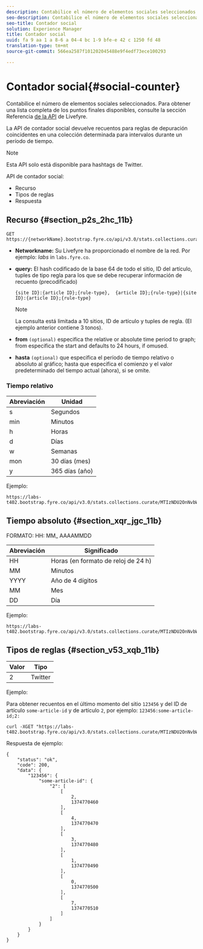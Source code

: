 ```yaml
---
description: Contabilice el número de elementos sociales seleccionados.
seo-description: Contabilice el número de elementos sociales seleccionados.
seo-title: Contador social
solution: Experience Manager
title: Contador social
uuid: fa 9 aa 1 a 8-6 a 04-4 bc 1-9 bfe-e 42 c 1250 fd 48
translation-type: tm+mt
source-git-commit: 566ea2587f101202045488e9f4edf73ece100293

---
```



# Contador social{#social-counter}

Contabilice el número de elementos sociales seleccionados. Para obtener una lista completa de los puntos finales disponibles, consulte la sección Referencia [de la API](https://api.livefyre.com/docs) de Livefyre.

La API de contador social devuelve recuentos para reglas de depuración coincidentes en una colección determinada para intervalos durante un período de tiempo.

>[!NOTE]
>
>Esta API solo está disponible para hashtags de Twitter.

API de contador social:

* Recurso
* Tipos de reglas
* Respuesta

## Recurso {#section_p2s_2hc_11b}

```
GET https://{networkName}.bootstrap.fyre.co/api/v3.0/stats.collections.curate/{query}.json
```

* **Networkname:** Su Livefyre ha proporcionado el nombre de la red. Por ejemplo: *labs* in `labs.fyre.co`.
* **query:** El hash codificado de la base 64 de todo el sitio, ID del artículo, tuples de tipo regla para los que se debe recuperar información de recuento (precodificado)

   ```
   {site ID}:{article ID};{rule-type},  {article ID};{rule-type}|{site ID}:{article ID};{rule-type}
   ```

   >[!NOTE]
   >La consulta está limitada a 10 sitios, ID de artículo y tuples de regla. (El ejemplo anterior contiene 3 tonos).

* **from** `(optional)` especifica the relative or absolute time period to graph; from especifica the start and defaults to 24 hours, if omused.
* **hasta** `(optional)` que especifica el período de tiempo relativo o absoluto al gráfico; hasta que especifica el comienzo y el valor predeterminado del tiempo actual (ahora), si se omite.

### Tiempo relativo

| Abreviación | Unidad |
|---|---|
| s | Segundos |
| min | Minutos |
| h | Horas |
| d | Días |
| w | Semanas |
| mon | 30 días (mes) |
| y | 365 días (año) |

Ejemplo:

```
https://labs-t402.bootstrap.fyre.co/api/v3.0/stats.collections.curate/MTIzNDU2OnNvbWUtYXJ0aWNsZS1pZDsy.json&from=-7d&until=-6d
```

## Tiempo absoluto {#section_xqr_jgc_11b}

FORMATO: HH: MM_ AAAAMMDD

| Abreviación | Significado |
|---|---|
| HH | Horas (en formato de reloj de 24 h) |
| MM | Minutos |
| YYYY | Año de 4 dígitos |
| MM | Mes |
| DD | Día |

Ejemplo:

```
https://labs-t402.bootstrap.fyre.co/api/v3.0/stats.collections.curate/MTIzNDU2OnNvbWUtYXJ0aWNsZS1pZDsy.json&from=04:00_20130709 
```

## Tipos de reglas {#section_v53_xqb_11b}

| Valor | Tipo |
|---|---|
| 2 | Twitter |

Ejemplo:

Para obtener recuentos en el último momento del sitio `123456` y del ID de artículo `some-article-id` y de artículo `2`, por ejemplo: `123456:some-article-id;2:`

```
curl -XGET "https://labs-t402.bootstrap.fyre.co/api/v3.0/stats.collections.curate/MTIzNDU2OnNvbWUtYXJ0aWNsZS1pZDsy.json&from=-1min" 
```

Respuesta de ejemplo:

```
{ 
    "status": "ok", 
    "code": 200, 
    "data": { 
        "123456": { 
            "some-article-id": { 
                "2": [ 
                    [ 
                        2, 
                        1374770460 
                    ], 
                    [ 
                        4, 
                        1374770470 
                    ], 
                    [ 
                        3, 
                        1374770480 
                    ], 
                    [ 
                        1, 
                        1374770490 
                    ], 
                    [ 
                        0, 
                        1374770500 
                    ], 
                    [ 
                        7, 
                        1374770510 
                    ] 
                ] 
            } 
        } 
    } 
}
```
